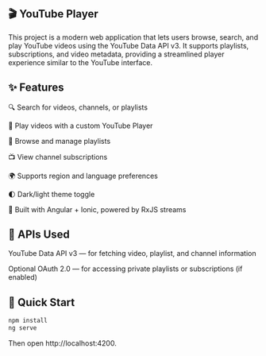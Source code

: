 ## 🎬 YouTube Player
This project is a modern web application that lets users browse, search, and play YouTube videos using the YouTube Data API v3. It supports playlists, subscriptions, and video metadata, providing a streamlined player experience similar to the YouTube interface.

## ✨ Features
🔍 Search for videos, channels, or playlists

🎥 Play videos with a custom YouTube Player

📂 Browse and manage playlists

📺 View channel subscriptions

🌍 Supports region and language preferences

🌓 Dark/light theme toggle

🔧 Built with Angular + Ionic, powered by RxJS streams

## 🔌 APIs Used
YouTube Data API v3 — for fetching video, playlist, and channel information

Optional OAuth 2.0 — for accessing private playlists or subscriptions (if enabled)

## 🚀 Quick Start
```bash
npm install
ng serve
```

Then open http://localhost:4200.

